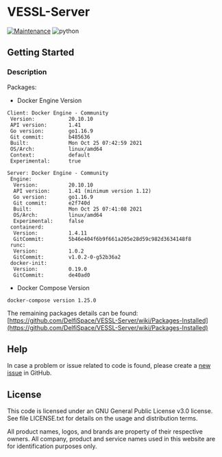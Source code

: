 
# VESSL-Server

[![Maintenance](https://img.shields.io/badge/Maintained%3F-yes-green.svg)](https://github.com/DelfiSpace/VESSL-Server/graphs/commit-activity)
![python](https://img.shields.io/badge/python-3.8-blue)

## Getting Started

### Description

Packages:

* Docker Engine Version

```
Client: Docker Engine - Community
 Version:           20.10.10
 API version:       1.41
 Go version:        go1.16.9
 Git commit:        b485636
 Built:             Mon Oct 25 07:42:59 2021
 OS/Arch:           linux/amd64
 Context:           default
 Experimental:      true

Server: Docker Engine - Community
 Engine:
  Version:          20.10.10
  API version:      1.41 (minimum version 1.12)
  Go version:       go1.16.9
  Git commit:       e2f740d
  Built:            Mon Oct 25 07:41:08 2021
  OS/Arch:          linux/amd64
  Experimental:     false
 containerd:
  Version:          1.4.11
  GitCommit:        5b46e404f6b9f661a205e28d59c982d3634148f8
 runc:
  Version:          1.0.2
  GitCommit:        v1.0.2-0-g52b36a2
 docker-init:
  Version:          0.19.0
  GitCommit:        de40ad0
```

* Docker Compose Version
```
docker-compose version 1.25.0
```

The remaining packages details can be found:
[https://github.com/DelfiSpace/VESSL-Server/wiki/Packages-Installed](https://github.com/DelfiSpace/VESSL-Server/wiki/Packages-Installed)

## Help

In case a problem or issue related to code is found, please create a [new issue](https://github.com/DelfiSpace/VESSL-Server/issues) in GitHub.

## License

This code is licensed under an GNU General Public License v3.0 license. See file LICENSE.txt for details on the usage and distribution terms.

All product names, logos, and brands are property of their respective owners. All company, product and service names used in this website are for identification purposes only.
